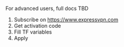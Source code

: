 For advanced users, full docs TBD

1. Subscribe on https://www.expressvpn.com
2. Get activation code
3. Fill TF variables
4. Apply

